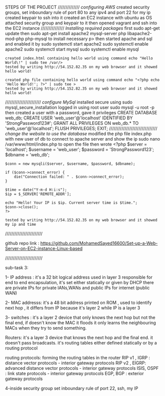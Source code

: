 STEPS OF THE PROJECT
//////////////
	*configuring AWS*
	created security groups, set inboundary rule of port 80 to any ipv4 and port 22 for my ip
	created keypair to ssh into it
	created an EC2 instance with ubuntu as OS
	attached security group and keypair to it
	then opened vagrant and ssh into the EC2 instance
///////////////
	*Installing required packages*
	first sudo apt-get update
	then sudo apt-get install apache2 mysql-server php libapache2-mod-php php-mysql to install necessary p>
	then started apache and sql and enabled it by
	sudo systemctl start apache2
	sudo systemctl enable apache2
	sudo systemctl start mysql
	sudo systemctl enable mysql

	created index.html containing hello world using command echo "Hello World\!" | sudo tee /var/>
	tested by writing http://54.152.82.35 on my web browser and it showed hello world!
	
	created php file containing hello world using command echo "<?php echo 'Hello World!'; ?>" | sudo tee >
	tested by writing http://54.152.82.35 on my web browser and it showed hello world!
///////////////////////
*configure MySql*
	installed secure using sudo mysql_secure_installation
	logged in using root user sudo mysql -u root -p
	then created a user with a password, gave it privileges
	CREATE DATABASE web_db;
	CREATE USER 'web_user'@'localhost' IDENTIFIED BY 'StrongPassword123#';
	GRANT ALL PRIVILEGES ON web_db.* TO 'web_user'@'localhost';
	FLUSH PRIVILEGES;
	EXIT;
///////////////////////////////
*change the website to use the database*
	modified the php file index.php with new user of db to connect to apache server and show the ip
	sudo nano /var/www/html/index.php to open the file
	then wrote
	<?php
	$server = 'localhost';
	$username = 'web_user';
	$password = 'StrongPassword123';
	$dbname = 'web_db';
	
	$conn = new mysqli($server, $username, $password, $dbname);
	
	if ($conn->connect_error) {
	    die("Connection failed: " . $conn->connect_error);
	}
	
	$time = date("Y-m-d H:i:s");
	$ip = $_SERVER['REMOTE_ADDR'];
	
	echo "Hello! Your IP is $ip. Current server time is $time.";
	$conn->close();
	?>
	
	tested by writing http://54.152.82.35 on my web browser and it showed my ip and time


////////////////////////

github repo link : https://github.com/MohamedSayed16600/Set-up-a-Web-Server-on-EC2-instance-Linux-based

////////////////////////

sub-task 3:

1- IP address : it's a 32 bit logical address used in layer 3 responsible for end to end encapsulation, it's set either statically or given by DHCP
there are private IPs for private lANs,WANs and public IPs for internet (public WAN)

2- MAC addresss: it's a 48 bit address printed on ROM , used to identify next hop , it differs from IP because it's layer 2 while IP is a layer 3

3- switches : it's a layer 2 device that only knows the next hop but not the final end, if doesn't know the MAC it floods
it only learns the neighbouring MACs when they try to send something.

Routers: it's a layer 3 device that knows the next hop and the final end. it doesn't pass broadcasts. it's routing tables either defined statically or by a routing protocol

routing protocols:
forming the routing tables in the router
RIP v1 , IGRP : distance vector protocols - interior gateway protocols
RIP v2 , EIGRP: advanced distance vector protocols - interior gateway protocols
ISIS, OSPF : link state protocols - interior gateway protocols
EGP, BGP : exterior gateway protocols

4-inside security group set inboundary rule of port 22, ssh, my IP

